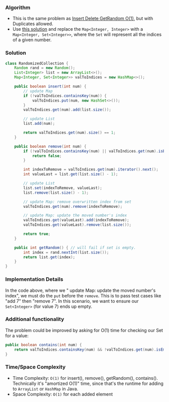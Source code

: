 ### Algorithm

- This is the same problem as [Insert Delete GetRandom O(1)](https://leetcode.com/problems/insert-delete-getrandom-o1), but with Duplicates allowed.
- Use [this solution](https://github.com/RodneyShag/Interview_solutions/blob/master/Solutions/LeetCode/Insert%20Delete%20GetRandom%20O%281%29.md) and replace the `Map<Integer, Integer>` with a `Map<Integer, Set<Integer>>`, where the `Set` will represent all the indices of a given number.


### Solution

```java
class RandomizedCollection {
    Random rand = new Random();
    List<Integer> list = new ArrayList<>();
    Map<Integer, Set<Integer>> valToIndices = new HashMap<>();

    public boolean insert(int num) {
        // update Map
        if (!valToIndices.containsKey(num)) {
            valToIndices.put(num, new HashSet<>());
        }
        valToIndices.get(num).add(list.size());

        // update List
        list.add(num);

        return valToIndices.get(num).size() == 1;
    }

    public boolean remove(int num) {
        if (!valToIndices.containsKey(num) || valToIndices.get(num).isEmpty()) {
            return false;
        }

        int indexToRemove = valToIndices.get(num).iterator().next();
        int valueLast = list.get(list.size() - 1);

        // update List
        list.set(indexToRemove, valueLast);
        list.remove(list.size() - 1);

        // update Map: remove overwritten index from set
        valToIndices.get(num).remove(indexToRemove);

        // update Map: update the moved number's index
        valToIndices.get(valueLast).add(indexToRemove);                              
        valToIndices.get(valueLast).remove(list.size());

        return true;
    }

    public int getRandom() { // will fail if set is empty.
        int index = rand.nextInt(list.size());
        return list.get(index);
    }
}
```

### Implementation Details

In the code above, where we " update Map: update the moved number's index", we must do the `put` before the `remove`. This is to pass test cases like "add 7" then "remove 7". In this scenario, we want to ensure our `Set<Integer>` (for value 7) ends up empty.

### Additional functionality

The problem could be improved by asking for O(1) time for checking our Set for a value:

```java
public boolean contains(int num) {
    return valToIndices.containsKey(num) && !valToIndices.get(num).isEmpty();
}
```

### Time/Space Complexity

- Time Complexity: `O(1)` for insert(), remove(), getRandom(), contains(). Technically it's "amortized O(1)" time, since that's the runtime for adding to `ArrayList` or `HashMap` in Java.
- Space Complexity: `O(1)` for each added element
